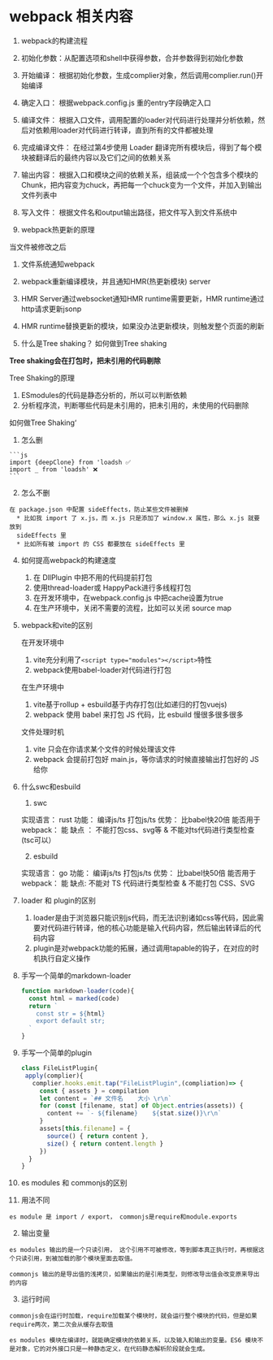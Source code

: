 # webpack 相关内容

1. webpack的构建流程

  1. 初始化参数：从配置选项和shell中获得参数，合并参数得到初始化参数
  2. 开始编译： 根据初始化参数，生成complier对象，然后调用complier.run()开始编译
  3. 确定入口： 根据webpack.config.js 重的entry字段确定入口
  4. 编译文件： 根据入口文件，调用配置的loader对代码进行处理并分析依赖，然后对依赖用loader对代码进行转译，直到所有的文件都被处理
  5. 完成编译文件： 在经过第4步使用 Loader 翻译完所有模块后，得到了每个模块被翻译后的最终内容以及它们之间的依赖关系
  6. 输出内容： 根据入口和模块之间的依赖关系，组装成一个个包含多个模块的 Chunk，把内容变为chuck，再把每一个chuck变为一个文件，并加入到输出文件列表中
  7. 写入文件： 根据文件名和output输出路径，把文件写入到文件系统中
  
 2. webpack热更新的原理
 
  当文件被修改之后
  
  1. 文件系统通知webpack
  2. webpack重新编译模块，并且通知HMR(热更新模块) server
  3. HMR Server通过websocket通知HMR runtime需要更新，HMR runtime通过http请求更新jsonp
  4. HMR runtime替换更新的模块，如果没办法更新模块，则触发整个页面的刷新
  
 3. 什么是Tree shaking？ 如何做到Tree shaking
  
  **Tree shaking会在打包时，把未引用的代码剔除**
  
  Tree Shaking的原理
  
  1. ESmodules的代码是静态分析的，所以可以判断依赖
  2. 分析程序流，判断哪些代码是未引用的，把未引用的，未使用的代码删除
  
  如何做Tree Shaking‘
  
  1. 怎么删
  
    ```js
    import {deepClone} from 'loadsh ✅
    import _ from 'loadsh' ❌
    ```
    
  2. 怎么不删
  
    在 package.json 中配置 sideEffects，防止某些文件被删掉
      * 比如我 import 了 x.js，而 x.js 只是添加了 window.x 属性，那么 x.js 就要放到
      sideEffects 里
      * 比如所有被 import 的 CSS 都要放在 sideEffects 里
      
 4. 如何提高webpack的构建速度
 
    1. 在 DllPlugin 中把不用的代码提前打包
    2. 使用thread-loader或 HappyPack进行多线程打包
    3. 在开发环境中，在webpack.config.js 中把cache设置为true
    4. 在生产环境中，关闭不需要的流程，比如可以关闭 source map
    
  5. webpack和vite的区别
  
      在开发环境中

        1. vite充分利用了`<script type="modules"></script>`特性
        2. webpack使用babel-loader对代码进行打包

      在生产环境中

        1. vite基于rollup + esbuild基于内存打包(比如递归的打包vuejs)
        2. webpack 使用 babel 来打包 JS 代码，比 esbuild 慢很多很多很多

      文件处理时机

        1. vite 只会在你请求某个文件的时候处理该文件
        2. webpack 会提前打包好 main.js，等你请求的时候直接输出打包好的 JS 给你
        
        
6. 什么swc和esbuild

    1. swc
    
      实现语言： rust
      功能： 编译js/ts 打包js/ts
      优势： 比babel快20倍
      能否用于webpack： 能
      缺点 ： 不能打包css、svg等 & 不能对ts代码进行类型检查(tsc可以）
      
    2. esbuild
    
      实现语言： go
      功能： 编译js/ts 打包js/ts
      优势： 比babel快50倍
      能否用于webpack： 能
      缺点: 不能对 TS 代码进行类型检查 & 不能打包 CSS、SVG
      
      
7. loader 和 plugin的区别
  
     1. loader是由于浏览器只能识别js代码，而无法识别诸如css等代码，因此需要对代码进行转译，他的核心功能是输入代码内容，然后输出转译后的代码内容
     2. plugin是对webpack功能的拓展，通过调用tapable的钩子，在对应的时机执行自定义操作
     
8. 手写一个简单的markdown-loader

    ```js
    function markdown-loader(code){
      const html = marked(code)
      return `
        const str = ${html}
        export default str;
      `
    }
    ```
9. 手写一个简单的plugin

   ```js
   class FileListPlugin{
    apply(complier){
      complier.hooks.emit.tap("FileListPlugin",(compliation)=> {
        const { assets } = compilation
        let content = `## 文件名    大小 \r\n`
        for (const [filename, stat] of Object.entries(assets)) {
          content += `- ${filename}    ${stat.size()}\r\n`
        }
        assets[this.filename] = {
          source() { return content },
          size() { return content.length }
        })
     }
   }
   ```
      
      
10. es modules 和 commonjs的区别

  1. 用法不同
  
    es module 是 import / export， commonjs是require和module.exports
    
  2. 输出变量
  
    es modules 输出的是一个只读引用， 这个引用不可被修改，等到脚本真正执行时，再根据这个只读引用，到被加载的那个模块里面去取值。
    
    commonjs 输出的是导出值的浅拷贝，如果输出的是引用类型，则修改导出值会改变原来导出的内容
    
  3. 运行时间
  
    commonjs会在运行时加载，require加载某个模块时，就会运行整个模块的代码，但是如果require两次，第二次会从缓存去取值
    
    es modules 模块在编译时，就能确定模块的依赖关系，以及输入和输出的变量。ES6 模块不是对象，它的对外接口只是一种静态定义，在代码静态解析阶段就会生成。
